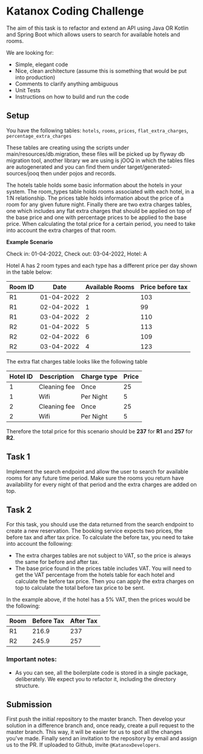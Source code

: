 # Katanox Coding Challenge

The aim of this task is to refactor and extend an API using Java OR Kotlin and Spring Boot which allows users to search for
available hotels and rooms.

We are looking for:

- Simple, elegant code
- Nice, clean architecture (assume this is something that would be put into production)
- Comments to clarify anything ambiguous
- Unit Tests
- Instructions on how to build and run the code

## Setup

You have the following tables: `hotels`, `rooms`, `prices`, `flat_extra_charges`, `percentage_extra_charges`

These tables are creating using the scripts under main/resources/db.migration, these files will be picked up by flyway db migration tool,
another library we are using is jOOQ in which the tables files are autogenerated and you can find them under 
target/generated-sources/jooq then under pojos and records.

The hotels table holds some basic information about the hotels in your system. The room_types table holds rooms
associated with each hotel, in a 1:N relationship. The prices table holds information about the price of a room for any
given future night. Finally there are two extra charges tables, one which includes any flat extra charges that should be
applied on top of the base price and one with percentage prices to be applied to the base price. When calculating the
total price for a certain period, you need to take into account the extra charges of that room.

**Example Scenario**

Check in: 01-04-2022, Check out: 03-04-2022, Hotel: A

Hotel A has 2 room types and each type has a different price per day shown in the table below:

| **Room ID** | **Date**   | **Available Rooms** | **Price before tax** |
|-------------|------------|---------------------|----------------------|
| R1          | 01-04-2022 | 2                   | 103                  |
| R1          | 02-04-2022 | 1                   | 99                   |
| R1          | 03-04-2022 | 2                   | 110                  |
| R2          | 01-04-2022 | 5                   | 113                  |
| R2          | 02-04-2022 | 6                   | 109                  |
| R2          | 03-04-2022 | 4                   | 123                  |

The extra flat charges table looks like the following table

| Hotel ID | Description  | Charge type | Price |
|----------|--------------|-------------|-------|
| 1        | Cleaning fee | Once        | 25    |
| 1        | Wifi         | Per Night   | 5     |
| 2        | Cleaning fee | Once        | 25    |
| 2        | Wifi         | Per Night   | 5     |

Therefore the total price for this scenario should be **237** for **R1** and **257** for **R2**.

## Task 1

Implement the search endpoint and allow the user to search for available rooms for any future time period. Make sure the
rooms you return have availability for every night of that period and the extra charges are added on top.

## Task 2

For this task, you should use the data returned from the search endpoint to create a new reservation. The booking
service expects two prices, the before tax and after tax price. To calculate the before tax, you need to take into
account the following:

- The extra charges tables are not subject to VAT, so the price is always the same for before and after tax.
- The base price found in the prices table includes VAT. You will need to get the VAT percentage from the hotels table for each
hotel and calculate the before tax price. Then you can apply the extra charges on top to calculate the total before tax
price to be sent.

In the example above, if the hotel has a 5% VAT, then the prices would be the following:

| Room | Before Tax | After Tax |
|------|------------|-----------|
| R1   | 216.9      | 237       |
| R2   | 245.9      | 257       |

### Important notes:
- As you can see, all the boilerplate code is stored in a single package, deliberately. We expect you to refactor it,
including the directory structure.
  
## Submission 
First push the initial repository to the master branch. Then develop your solution in a difference branch and, once ready,
create a pull request to the master branch. This way, it will be easier for us to spot all the changes you've made.
Finally send an invitation to the repository by email and assign us to the PR. 
If uploaded to Github, invite `@KatanoxDevelopers`.